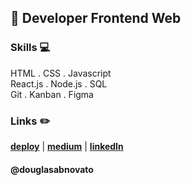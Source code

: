 ## :city_sunset: Developer Frontend Web

### Skills 💻
HTML . CSS . Javascript <br/>
React.js . Node.js . SQL <br/>
Git . Kanban . Figma <br/>

### Links :pencil2:
[**deploy**](https://linktr.ee/douglasabnovato/) | [**medium**](https://medium.com/@douglasabnovato) | [**linkedIn**](https://www.linkedin.com/in/douglasabnovato) 

#### @douglasabnovato
